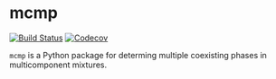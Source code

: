 # mcmp

[![Build Status](https://github.com/qiangyicheng/mcmp/actions/workflows/python-package.yml/badge.svg)](https://github.com/qiangyicheng/mcmp/actions/workflows/python-package.yml)
[![Codecov](https://app.codecov.io/github/qiangyicheng/mcmp/branch/main/graph/badge.svg)](https://app.codecov.io/github/qiangyicheng/mcmp)

`mcmp` is a Python package for determing multiple coexisting phases in multicomponent mixtures.
